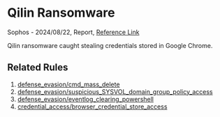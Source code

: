 # Qilin Ransomware

Sophos - 2024/08/22, Report, [Reference Link](https://news.sophos.com/en-us/2024/08/22/qilin-ransomware-caught-stealing-credentials-stored-in-google-chrome/)

Qilin ransomware caught stealing credentials stored in Google Chrome.

## Related Rules

1. [defense_evasion/cmd_mass_delete](https://github.com/Inovasys-CS/EDI/tree/main/defense_evasion/cmd_mass_delete)
2. [defense_evasion/suspicious_SYSVOL_domain_group_policy_access](https://github.com/Inovasys-CS/EDI/tree/main/defense_evasion/suspicious_SYSVOL_domain_group_policy_access)
3. [defense_evasion/eventlog_clearing_powershell](https://github.com/Inovasys-CS/EDI/tree/main/defense_evasion/eventlog_clearing_powershell)
4. [credential_access/browser_credential_store_access](https://github.com/Inovasys-CS/EDI/tree/main/credential_access/browser_credential_store_access)
